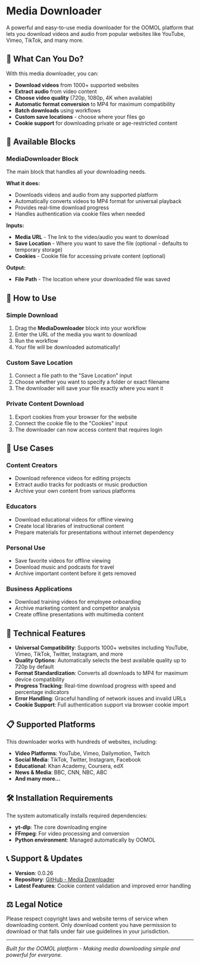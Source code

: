 # Media Downloader

A powerful and easy-to-use media downloader for the OOMOL platform that lets you download videos and audio from popular websites like YouTube, Vimeo, TikTok, and many more.

## 🎯 What Can You Do?

With this media downloader, you can:

- **Download videos** from 1000+ supported websites
- **Extract audio** from video content
- **Choose video quality** (720p, 1080p, 4K when available)
- **Automatic format conversion** to MP4 for maximum compatibility
- **Batch downloads** using workflows
- **Custom save locations** - choose where your files go
- **Cookie support** for downloading private or age-restricted content

## 🧩 Available Blocks

### MediaDownloader Block

The main block that handles all your downloading needs.

**What it does:**
- Downloads videos and audio from any supported platform
- Automatically converts videos to MP4 format for universal playback
- Provides real-time download progress
- Handles authentication via cookie files when needed

**Inputs:**
- **Media URL** - The link to the video/audio you want to download
- **Save Location** - Where you want to save the file (optional - defaults to temporary storage)
- **Cookies** - Cookie file for accessing private content (optional)

**Output:**
- **File Path** - The location where your downloaded file was saved

## 🚀 How to Use

### Simple Download
1. Drag the **MediaDownloader** block into your workflow
2. Enter the URL of the media you want to download
3. Run the workflow
4. Your file will be downloaded automatically!

### Custom Save Location
1. Connect a file path to the "Save Location" input
2. Choose whether you want to specify a folder or exact filename
3. The downloader will save your file exactly where you want it

### Private Content Download
1. Export cookies from your browser for the website
2. Connect the cookie file to the "Cookies" input
3. The downloader can now access content that requires login

## 🌟 Use Cases

### Content Creators
- Download reference videos for editing projects
- Extract audio tracks for podcasts or music production
- Archive your own content from various platforms

### Educators
- Download educational videos for offline viewing
- Create local libraries of instructional content
- Prepare materials for presentations without internet dependency

### Personal Use
- Save favorite videos for offline viewing
- Download music and podcasts for travel
- Archive important content before it gets removed

### Business Applications
- Download training videos for employee onboarding
- Archive marketing content and competitor analysis
- Create offline presentations with multimedia content

## 🔧 Technical Features

- **Universal Compatibility**: Supports 1000+ websites including YouTube, Vimeo, TikTok, Twitter, Instagram, and more
- **Quality Options**: Automatically selects the best available quality up to 720p by default
- **Format Standardization**: Converts all downloads to MP4 for maximum device compatibility
- **Progress Tracking**: Real-time download progress with speed and percentage indicators
- **Error Handling**: Graceful handling of network issues and invalid URLs
- **Cookie Support**: Full authentication support via browser cookie import

## 📋 Supported Platforms

This downloader works with hundreds of websites, including:

- **Video Platforms**: YouTube, Vimeo, Dailymotion, Twitch
- **Social Media**: TikTok, Twitter, Instagram, Facebook
- **Educational**: Khan Academy, Coursera, edX
- **News & Media**: BBC, CNN, NBC, ABC
- **And many more...**

## 🛠️ Installation Requirements

The system automatically installs required dependencies:
- **yt-dlp**: The core downloading engine
- **FFmpeg**: For video processing and conversion
- **Python environment**: Managed automatically by OOMOL

## 📞 Support & Updates

- **Version**: 0.0.26
- **Repository**: [GitHub - Media Downloader](https://github.com/vince-hz/yt-dlp-downloader)
- **Latest Features**: Cookie content validation and improved error handling

## ⚖️ Legal Notice

Please respect copyright laws and website terms of service when downloading content. Only download content you have permission to download or that falls under fair use guidelines in your jurisdiction.

---

*Built for the OOMOL platform - Making media downloading simple and powerful for everyone.*